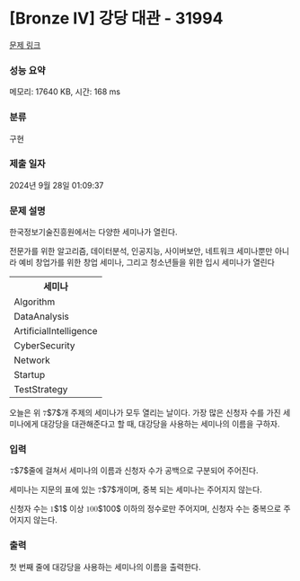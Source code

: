 # [Bronze IV] 강당 대관 - 31994 

[문제 링크](https://www.acmicpc.net/problem/31994) 

### 성능 요약

메모리: 17640 KB, 시간: 168 ms

### 분류

구현

### 제출 일자

2024년 9월 28일 01:09:37

### 문제 설명

<p>한국정보기술진흥원에서는 다양한 세미나가 열린다.</p>

<p>전문가를 위한 알고리즘, 데이터분석, 인공지능, 사이버보안, 네트워크 세미나뿐만 아니라 예비 창업가를 위한 창업 세미나, 그리고 청소년들을 위한 입시 세미나가 열린다</p>

<table class="table table-bordered table-center-30 th-center td-center">
	<tbody>
		<tr>
			<th>세미나</th>
		</tr>
		<tr>
			<td>Algorithm</td>
		</tr>
		<tr>
			<td>DataAnalysis</td>
		</tr>
		<tr>
			<td>ArtificialIntelligence</td>
		</tr>
		<tr>
			<td>CyberSecurity</td>
		</tr>
		<tr>
			<td>Network</td>
		</tr>
		<tr>
			<td>Startup</td>
		</tr>
		<tr>
			<td>TestStrategy</td>
		</tr>
	</tbody>
</table>

<p>오늘은 위 <mjx-container class="MathJax" jax="CHTML" style="font-size: 99.9%; position: relative;"><mjx-math class="MJX-TEX" aria-hidden="true"><mjx-mn class="mjx-n"><mjx-c class="mjx-c37"></mjx-c></mjx-mn></mjx-math><mjx-assistive-mml unselectable="on" display="inline"><math xmlns="http://www.w3.org/1998/Math/MathML"><mn>7</mn></math></mjx-assistive-mml><span aria-hidden="true" class="no-mathjax mjx-copytext">$7$</span></mjx-container>개 주제의 세미나가 모두 열리는 날이다. 가장 많은 신청자 수를 가진 세미나에게 대강당을 대관해준다고 할 때, 대강당을 사용하는 세미나의 이름을 구하자.</p>

### 입력 

 <p><mjx-container class="MathJax" jax="CHTML" style="font-size: 99.9%; position: relative;"> <mjx-math class="MJX-TEX" aria-hidden="true"><mjx-mn class="mjx-n"><mjx-c class="mjx-c37"></mjx-c></mjx-mn></mjx-math><mjx-assistive-mml unselectable="on" display="inline"><math xmlns="http://www.w3.org/1998/Math/MathML"><mn>7</mn></math></mjx-assistive-mml><span aria-hidden="true" class="no-mathjax mjx-copytext">$7$</span></mjx-container>줄에 걸쳐서 세미나의 이름과 신청자 수가 공백으로 구분되어 주어진다.</p>

<p>세미나는 지문의 표에 있는 <mjx-container class="MathJax" jax="CHTML" style="font-size: 99.9%; position: relative;"><mjx-math class="MJX-TEX" aria-hidden="true"><mjx-mn class="mjx-n"><mjx-c class="mjx-c37"></mjx-c></mjx-mn></mjx-math><mjx-assistive-mml unselectable="on" display="inline"><math xmlns="http://www.w3.org/1998/Math/MathML"><mn>7</mn></math></mjx-assistive-mml><span aria-hidden="true" class="no-mathjax mjx-copytext">$7$</span></mjx-container>개이며, 중복 되는 세미나는 주어지지 않는다.</p>

<p>신청자 수는 <mjx-container class="MathJax" jax="CHTML" style="font-size: 99.9%; position: relative;"><mjx-math class="MJX-TEX" aria-hidden="true"><mjx-mn class="mjx-n"><mjx-c class="mjx-c31"></mjx-c></mjx-mn></mjx-math><mjx-assistive-mml unselectable="on" display="inline"><math xmlns="http://www.w3.org/1998/Math/MathML"><mn>1</mn></math></mjx-assistive-mml><span aria-hidden="true" class="no-mathjax mjx-copytext">$1$</span></mjx-container> 이상 <mjx-container class="MathJax" jax="CHTML" style="font-size: 99.9%; position: relative;"><mjx-math class="MJX-TEX" aria-hidden="true"><mjx-mn class="mjx-n"><mjx-c class="mjx-c31"></mjx-c><mjx-c class="mjx-c30"></mjx-c><mjx-c class="mjx-c30"></mjx-c></mjx-mn></mjx-math><mjx-assistive-mml unselectable="on" display="inline"><math xmlns="http://www.w3.org/1998/Math/MathML"><mn>100</mn></math></mjx-assistive-mml><span aria-hidden="true" class="no-mathjax mjx-copytext">$100$</span></mjx-container> 이하의 정수로만 주어지며, 신청자 수는 중복으로 주어지지 않는다.</p>

### 출력 

 <p>첫 번째 줄에 대강당을 사용하는 세미나의 이름을 출력한다.</p>

